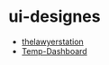 # ui-designes

* [thelawyerstation](https://sushil333.github.io/ui-designes/thelawyerstation/)
* [Temp-Dashboard](https://sushil333.github.io/ui-designes/web/)
